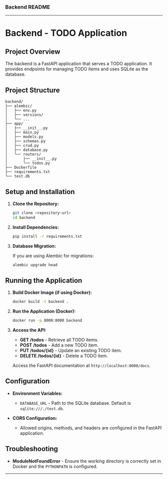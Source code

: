 
### Backend README

---

# Backend - TODO Application

## Project Overview

The backend is a FastAPI application that serves a TODO application. It provides endpoints for managing TODO items and uses SQLite as the database.

## Project Structure

```
backend/
├── alembic/
│   ├── env.py
│   ├── versions/
│   └── ...
├── app/
│   ├── __init__.py
│   ├── main.py
│   ├── models.py
│   ├── schemas.py
│   ├── crud.py
│   ├── database.py
│   └── routers/
│       ├── __init__.py
│       └── todos.py
├── Dockerfile
├── requirements.txt
└── test.db
```

## Setup and Installation

1. **Clone the Repository:**

   ```bash
   git clone <repository-url>
   cd backend
   ```

2. **Install Dependencies:**

   ```bash
   pip install -r requirements.txt
   ```

3. **Database Migration:**

   If you are using Alembic for migrations:

   ```bash
   alembic upgrade head
   ```

## Running the Application

1. **Build Docker Image (if using Docker):**

   ```bash
   docker build -t backend .
   ```

2. **Run the Application (Docker):**

   ```bash
   docker run -p 8000:8000 backend
   ```

3. **Access the API:**

   - **GET /todos** - Retrieve all TODO items.
   - **POST /todos** - Add a new TODO item.
   - **PUT /todos/{id}** - Update an existing TODO item.
   - **DELETE /todos/{id}** - Delete a TODO item.

   Access the FastAPI documentation at `http://localhost:8000/docs`.

## Configuration

- **Environment Variables:**
  - `DATABASE_URL` - Path to the SQLite database. Default is `sqlite:///./test.db`.

- **CORS Configuration:**
  - Allowed origins, methods, and headers are configured in the FastAPI application.

## Troubleshooting

- **ModuleNotFoundError** - Ensure the working directory is correctly set in Docker and the `PYTHONPATH` is configured.

---
